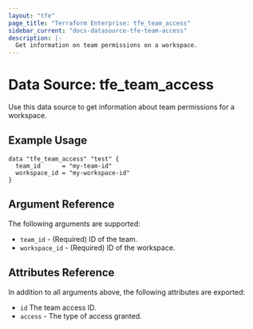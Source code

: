 ```yaml
---
layout: "tfe"
page_title: "Terraform Enterprise: tfe_team_access"
sidebar_current: "docs-datasource-tfe-team-access"
description: |-
  Get information on team permissions on a workspace.
---
```


# Data Source: tfe_team_access

Use this data source to get information about team permissions for a workspace.

## Example Usage

```hcl
data "tfe_team_access" "test" {
  team_id      = "my-team-id"
  workspace_id = "my-workspace-id"
}
```

## Argument Reference

The following arguments are supported:

* `team_id` - (Required) ID of the team.
* `workspace_id` - (Required) ID of the workspace.

## Attributes Reference

In addition to all arguments above, the following attributes are exported:

* `id` The team access ID.
* `access` - The type of access granted.
